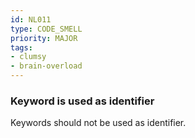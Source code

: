 ```yaml
---
id: NL011
type: CODE_SMELL
priority: MAJOR
tags:
- clumsy
- brain-overload
---
```


### Keyword is used as identifier

Keywords should not be used as identifier.

